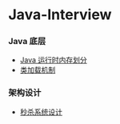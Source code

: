 # Java-Interview

### Java 底层
- [Java 运行时内存划分](https://github.com/crossoverJie/Java-Interview/blob/master/MemoryAllocation.md)
-  [类加载机制](https://github.com/crossoverJie/Java-Interview/blob/master/ClassLoad.md)

### 架构设计
- [秒杀系统设计](https://github.com/crossoverJie/Java-Interview/blob/master/Spike.md)
